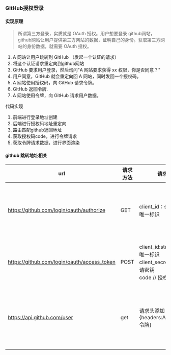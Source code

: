 ### GitHub授权登录

#### 实现原理

> 所谓第三方登录，实质就是 OAuth 授权。用户想要登录 github网站，github网站让用户提供第三方网站的数据，证明自己的身份。获取第三方网站的身份数据，就需要 OAuth 授权。

1. A 网站让用户跳转到 GitHub （发起一个认证的请求）
2. 将这个认证请求重定向到github网站
3. GitHub 要求用户登录，然后询问"A 网站要求获得 xx 权限，你是否同意？"
4. 用户同意，GitHub 就会重定向回 A 网站，同时发回一个授权码。
5. A 网站使用授权码，向 GitHub 请求令牌。
6. GitHub 返回令牌.
7. A 网站使用令牌，向 GitHub 请求用户数据。

代码实现
1. 前端进行登录地址创建
2. 后端进行授权码地址重定向
3. 路由匹配github返回地址
4. 获取授权码code，进行令牌请求
5. 获取令牌请求数据，进行界面渲染

#### github 跳转地址相关

| url                                         | 请求方法 | 请求参数                                                     | 说明             |
| ------------------------------------------- | -------- | ------------------------------------------------------------ | ---------------- |
| https://github.com/login/oauth/authorize    | GET      | client_id：string   // 应用唯一标识                          | 授权码获取地址   |
| https://github.com/login/oauth/access_token | POST     | client_id:string   // 用户唯一标识<br />client_secret   // 用户申请密钥<br />code     // 授权码 | 令牌 获取地址    |
| https://api.github.com/user                 | get      | 请求头添加{headers:Authorization:令牌}                       | 用户信息获取地址 |

